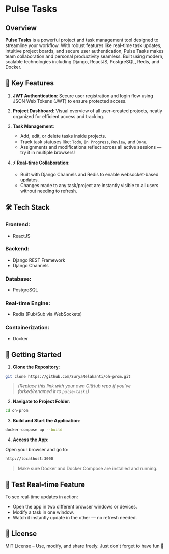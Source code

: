 
# Pulse Tasks

## Overview

**Pulse Tasks** is a powerful project and task management tool designed to streamline your workflow. With robust features like real-time task updates, intuitive project boards, and secure user authentication, Pulse Tasks makes team collaboration and personal productivity seamless. Built using modern, scalable technologies including Django, ReactJS, PostgreSQL, Redis, and Docker.

## 🔑 Key Features

1. **JWT Authentication**: Secure user registration and login flow using JSON Web Tokens (JWT) to ensure protected access.

2. **Project Dashboard**: Visual overview of all user-created projects, neatly organized for efficient access and tracking.

3. **Task Management**:
   - Add, edit, or delete tasks inside projects.
   - Track task statuses like: `Todo`, `In Progress`, `Review`, and `Done`.
   - Assignments and modifications reflect across all active sessions — try it in multiple browsers!

4. **⚡ Real-time Collaboration**:
   - Built with Django Channels and Redis to enable websocket-based updates.
   - Changes made to any task/project are instantly visible to all users without needing to refresh.

## 🛠 Tech Stack

### Frontend:
- ReactJS

### Backend:
- Django REST Framework
- Django Channels

### Database:
- PostgreSQL

### Real-time Engine:
- Redis (Pub/Sub via WebSockets)

### Containerization:
- Docker

## 🚀 Getting Started

1. **Clone the Repository**:

```bash
git clone https://github.com/SuryaNelakanti/oh-prom.git
```

> *(Replace this link with your own GitHub repo if you've forked/renamed it to `pulse-tasks`)*

2. **Navigate to Project Folder**:

```bash
cd oh-prom
```

3. **Build and Start the Application**:

```bash
docker-compose up --build
```

4. **Access the App**:

Open your browser and go to:

```
http://localhost:3000
```

> Make sure Docker and Docker Compose are installed and running.

## 🧪 Test Real-time Feature

To see real-time updates in action:
- Open the app in two different browser windows or devices.
- Modify a task in one window.
- Watch it instantly update in the other — no refresh needed.

## 📄 License

MIT License – Use, modify, and share freely. Just don't forget to have fun 🚀
